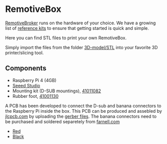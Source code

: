 # RemotiveBox

[RemotiveBroker](https://remotivelabs.com) runs on the hardware of your choice. We have a growing list of [reference kits](https://remotivelabs.com/downloads-documentations/#section-referense-kit)
to ensure that getting started is quick and simple.

Here you can find STL files to print your own RemotiveBox.

Simply import the files from the folder [3D-model/STL](3D-model/STL) into your favorite 3D printer/slicing tool.

## Components

- Raspberry Pi 4 (4GB)
- [Seeed Studio](https://wiki.seeedstudio.com/2-Channel-CAN-BUS-FD-Shield-for-Raspberry-Pi/)
- Mounting kit (D-SUB mountings), [41011082](https://www.electrokit.com/en/product/mounting-kit-d-sub-13mm/)
- Rubber foot, [41001130](https://www.electrokit.com/en/product/rubber-foot-11x5-mm/)


A PCB has been developed to connect the D-sub and banana connectors to the Raspberry Pi inside the box. This PCB can be produced and assebled by [jlcpcb.com](https://cart.jlcpcb.com/quote) by uploading the [gerber files](Adapter_PCB_/Gerber). 
The banana connectors need to be purchased and soldered separetely from  [farnell.com](https://www.farnell.com)
- [Red](https://se.farnell.com/multicomp/24-243-1/banana-socket-20a-4mm-pcb-red/dp/1698982?ICID=I-HP-STM7REC-RP-3)
- [Black](https://se.farnell.com/multicomp/24-243-2/receptacle-20a-4mm-pcb-solder/dp/1698983)
